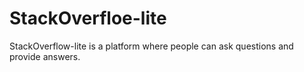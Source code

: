 # StackOverfloe-lite
StackOverflow-lite is a platform where people can ask questions and provide answers.
